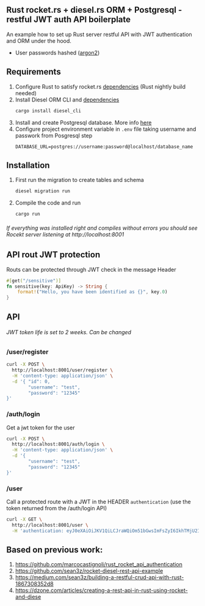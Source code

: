 ## Rust rocket.rs + diesel.rs ORM + Postgresql  - restful JWT auth API boilerplate

An example how to set up Rust server restful API with JWT authentication and ORM under the hood.

- User passwords hashed ([argon2](https://crates.io/crates/rust-argon2))

## Requirements

1. Configure Rust to satisfy rocket.rs [dependencies](https://github.com/marcocastignoli/rust_rocket_api_authentication) (Rust nightly build needed)
2. Install Diesel ORM CLI and [dependencies](http://diesel.rs/guides/getting-started/) 
    ```bash
    cargo install diesel_cli
    ```
3. Install and create Postgresql database. More info [here](https://www.codementor.io/engineerapart/getting-started-with-postgresql-on-mac-osx-are8jcopb)
4. Configure project environment variable in `.env` file taking username and passwork from Posgresql step
    ```
    DATABASE_URL=postgres://username:password@localhost/database_name
    ```

## Installation

1. First run the migration to create tables and schema
    ```bash
    diesel migration run
    ``` 
2. Compile the code and run
    ```bash
    cargo run
    ```
###### If everything was installed right and compiles without errors you should see Rocekt server listening at http://localhost:8001

## API rout JWT protection

Routs can be protected through JWT check in the message Header

```rust
#[get("/sensitive")]
fn sensitive(key: ApiKey) -> String {
    format!("Hello, you have been identified as {}", key.0)
}
```

## API

###### JWT token life is set to 2 weeks. Can be changed 

### /user/register
```bash
curl -X POST \
  http://localhost:8001/user/register \
  -H 'content-type: application/json' \
  -d '{ "id": 0,
        "username": "test",
        "password": "12345"
}'
```

### /auth/login
Get a jwt token for the user
```bash
curl -X POST \
  http://localhost:8001/auth/login \
  -H 'content-type: application/json' \
  -d '{
        "username": "test",
        "password": "12345"
}'
```
### /user
Call a protected route with a JWT in the HEADER `authentication` (use the token returned from the /auth/login API)
```bash
curl -X GET \
  http://localhost:8001/user \
  -H 'authentication: eyJ0eXAiOiJKV1QiLCJraWQiOm51bGwsImFsZyI6IkhTMjU2In0.eyJpc3MiOm51bGwsInN1YiI6InRlc3QiLCJhdWQiOm51bGwsImV4cCI6MTU3MzAyNzg5MSwibmJmIjpudWxsLCJpYXQiOm51bGwsImp0aSI6bnVsbH0.DJ5tb/ic91oULyMjZMeam9kMU31sxGSxSnTmTppUhdA'
```



## Based on previous work: 
1. https://github.com/marcocastignoli/rust_rocket_api_authentication
2. https://github.com/sean3z/rocket-diesel-rest-api-example
3. https://medium.com/sean3z/building-a-restful-crud-api-with-rust-1867308352d8
4. https://dzone.com/articles/creating-a-rest-api-in-rust-using-rocket-and-diese